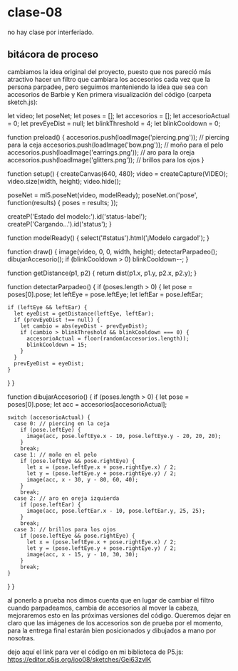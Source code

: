 # clase-08

no hay clase por interferiado.
## bitácora de proceso

cambiamos la idea original del proyecto, puesto que nos pareció más atractivo hacer un filtro que cambiara los accesorios cada vez que la persona parpadee, pero seguimos manteniendo la idea que sea con accesorios de Barbie y Ken
primera visualización del código (carpeta sketch.js):

let video;
let poseNet;
let poses = [];
let accesorios = [];
let accesorioActual = 0;
let prevEyeDist = null;
let blinkThreshold = 4;
let blinkCooldown = 0;

function preload() {
  accesorios.push(loadImage('piercing.png'));   // piercing para la ceja
  accesorios.push(loadImage('bow.png'));        // moño para el pelo
  accesorios.push(loadImage('earrings.png'));   // aro para la oreja
  accesorios.push(loadImage('glitters.png'));   // brillos para los ojos
}

function setup() {
  createCanvas(640, 480);
  video = createCapture(VIDEO);
  video.size(width, height);
  video.hide();

  poseNet = ml5.poseNet(video, modelReady);
  poseNet.on('pose', function(results) {
    poses = results;
  });

  createP('Estado del modelo:').id('status-label');
  createP('Cargando...').id('status');
}

function modelReady() {
  select('#status').html('¡Modelo cargado!');
}

function draw() {
  image(video, 0, 0, width, height);
  detectarParpadeo();
  dibujarAccesorio();
  if (blinkCooldown > 0) blinkCooldown--;
}

function getDistance(p1, p2) {
  return dist(p1.x, p1.y, p2.x, p2.y);
}

function detectarParpadeo() {
  if (poses.length > 0) {
    let pose = poses[0].pose;
    let leftEye = pose.leftEye;
    let leftEar = pose.leftEar;

    if (leftEye && leftEar) {
      let eyeDist = getDistance(leftEye, leftEar);
      if (prevEyeDist !== null) {
        let cambio = abs(eyeDist - prevEyeDist);
        if (cambio > blinkThreshold && blinkCooldown === 0) {
          accesorioActual = floor(random(accesorios.length));
          blinkCooldown = 15;
        }
      }
      prevEyeDist = eyeDist;
    }
  }
}

function dibujarAccesorio() {
  if (poses.length > 0) {
    let pose = poses[0].pose;
    let acc = accesorios[accesorioActual];

    switch (accesorioActual) {
      case 0: // piercing en la ceja
        if (pose.leftEye) {
          image(acc, pose.leftEye.x - 10, pose.leftEye.y - 20, 20, 20);
        }
        break;
      case 1: // moño en el pelo
        if (pose.leftEye && pose.rightEye) {
          let x = (pose.leftEye.x + pose.rightEye.x) / 2;
          let y = (pose.leftEye.y + pose.rightEye.y) / 2;
          image(acc, x - 30, y - 80, 60, 40);
        }
        break;
      case 2: // aro en oreja izquierda
        if (pose.leftEar) {
          image(acc, pose.leftEar.x - 10, pose.leftEar.y, 25, 25);
        }
        break;
      case 3: // brillos para los ojos
        if (pose.leftEye && pose.rightEye) {
          let x = (pose.leftEye.x + pose.rightEye.x) / 2;
          let y = (pose.leftEye.y + pose.rightEye.y) / 2;
          image(acc, x - 15, y - 10, 30, 30);
        }
        break;
    }
  }
}

al ponerlo a prueba nos dimos cuenta que en lugar de cambiar el filtro cuando parpadeamos, cambia de accesorios al mover la cabeza, mejoraremos esto en las próximas versiones del código.
Queremos dejar en claro que las imágenes de los accesorios son de prueba por el momento, para la entrega final estarán bien posicionados y dibujados a mano por nosotras.

dejo aquí el link para ver el código en mi biblioteca de P5.js: https://editor.p5js.org/joo08/sketches/Gei63zvlK
